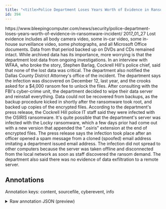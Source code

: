 ```yaml
---
title: "<title>Police Department Loses Years Worth of Evidence in Ransomware Incident</title>"
id: 394
---
```


<title>Police Department Loses Years Worth of Evidence in Ransomware Incident</title>
<source> https://www.bleepingcomputer.com/news/security/police-department-loses-years-worth-of-evidence-in-ransomware-incident/ </source>
<date> 2017_01_27 </date>
<text>
Lost evidence includes all body camera video, some in-car video, some in-house surveillance video, some photographs, and all Microsoft Office documents.
Data from that period backed up on DVDs and CDs remained intact.
While archived data has its importance, more worrying is that the department lost data from ongoing investigations.
In an interview with WFAA, who broke the story, Stephen Barlag, Cockrell Hill's police chief, said that none of the lost data was critical.
The department also notified the Dallas County District Attorney's office of the incident.
The department says the infection was discovered on December 12, last year, and the crooks asked for a $4,000 ransom fee to unlock the files.
After consulting with the FBI's cyber-crime unit, the department decided to wipe their data server and reinstall everything.
Data could not be recovered from backups, as the backup procedure kicked in shortly after the ransomware took root, and backed up copies of the encrypted files.
According to the department's press release, the Cockrell Hill police IT staff said they were infected with the OSIRIS ransomware.
It's quite possible that the department's server was infected with the Locky ransomware, which a few days prior had come out with a new version that appended the ".osiris" extension at the end of encrypted files.
The press release says the infection took place after an officer opened a spam message from a cloned (spoofed) email address imitating a department issued email address.
The infection did not spread to other computers because the server was taken offline and disconnected from the local network as soon as staff discovered the ransom demand.
The department also said there was no evidence of data exfiltration to a remote server.
</text>



## Annotations

Annotation keys: content, sourcefile, cyberevent, info

<details>
<summary>Raw annotation JSON (preview)</summary>

```json
{
  "content": "Lost evidence includes all body camera video, some in-car video, some in-house surveillance video, some photographs, and all Microsoft Office documents. Data from that period backed up on DVDs and CDs remained intact. While archived data has its importance, more worrying is that the department lost data from ongoing investigations. In an interview with WFAA, who broke the story, Stephen Barlag, Cockrell Hill's police chief, said that none of the lost data was critical. The department also notified the Dallas County District Attorney's office of the incident. The department says the infection was discovered on December 12, last year, and the crooks asked for a $4,000 ransom fee to unlock the files. After consulting with the FBI's cyber-crime unit, the department decided to wipe their data server and reinstall everything. Data could not be recovered from backups, as the backup procedure kicked in shortly after the ransomware took root, and backed up copies of the encrypted files. According to the department's press release, the Cockrell Hill police IT staff said they were infected with the OSIRIS ransomware. It's quite possible that the department's server was infected with the Locky ransomware, which a few days prior had come out with a new version that appended the \".osiris\" extension at the end of encrypted files. The press release says the infection took place after an officer opened a spam message from a cloned (spoofed) email address imitating a department issued email address. The infection did not spread to other computers because the server was taken offline and disconnected from the local network as soon as staff discovered the ransom demand. The department also said there was no evidence of data exfiltration to a remote server.",
  "sourcefile": "394.txt",
  "cyberevent": {
    "hopper": [
      {
        "index": 0,
        "relation": "Same",
        "events": [
          {
            "index": "E2",
            "type": "Attack",
            "realis": "Actual",
            "nugget": {
              "startOffset": 656,
              "index": "T2",
              "endOffset": 665,
              "text": "asked for"
            },
            "argument": [
              {
                "index": "T3",
                "text": "$4,000",
                "endOffset": 674,
                "role": {
                  "type": "Price"
                },
                "startOffset": 668,
                "type": "Money"
              },
              {
                "index": "T4",
                "text": "the crooks",
                "endOffset": 655,
                "role": {
                  "type": "Attacker"
                },
                "startOffset": 645,
                "type": "Person"
              },
              {
                "index": "T5",
                "text": "December 12, last year",
                "endOffset": 639,
                "role": {
                  "type": "Time"
                },
                "startOffset": 617,
                "type": "Time"
              }
            ],
            "subtype": "Ransom"
          },
          {
            "nugget": {
              "startOffset": 675,
              "index": "T1",
              "endOffset": 685,
              "text": "ransom fee"
            },
            "index": "E1",
            "type": "Attack",
            "subtype": "Ransom",
            "realis": "Generic"
          },
          {
            "nugget": {
              "startOffset": 1660,
              "index": "T10",
              "endOffset": 1677,
              "text": "the ransom demand"
            },
            "index": "E4",
            "type": "Attack",
            "subtype": "Ransom",
            "realis": "Actual"
          }
        ]
      },
      {
        "index": 1,
        "events": [
          {
            "index": "E5",
            "type": "Attack",
            "realis": "Other",
            "nugget": {
              "startOffset": 172
```
</details>
